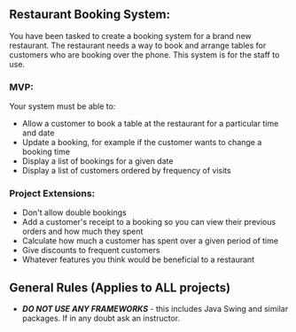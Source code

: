 ## Restaurant Booking System:

You have been tasked to create a booking system for a brand new restaurant. The restaurant needs a way to book and arrange tables for customers who are booking over the phone. This system is for the staff to use.

### MVP:

Your system must be able to:

* Allow a customer to book a table at the restaurant for a particular time and date
* Update a booking, for example if the customer wants to change a booking time
* Display a list of bookings for a given date
* Display a list of customers ordered by frequency of visits

### Project Extensions:

* Don't allow double bookings
* Add a customer's receipt to a booking so you can view their previous orders and how much they spent
* Calculate how much a customer has spent over a given period of time
* Give discounts to frequent customers
* Whatever features you think would be beneficial to a restaurant

## General Rules (Applies to ALL projects)

* ***DO NOT USE ANY FRAMEWORKS*** - this includes Java Swing and similar packages. If in any doubt ask an instructor.
